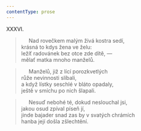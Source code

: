 ```yaml
---
contentType: prose
---
```


XXXVI.

>      Nad rovečkem malým živá kostra sedí,  
> krásná to kdys žena ve želu:  
> ležíť radovánek bez otce zde dítě, —  
> mělať matka mnoho manželů.

>      Manželů, již z lící porozkvetlých  
> růže nevinnosti slíbali,  
> a když lístky seschlé v bláto opadaly,  
> ještě v smíchu po nich šlapali.

>      Nesuď nebohé té, dokud neslouchal jsi,  
> jakou osud zpíval píseň jí,  
> jinde bajader snad zas by v svatých chrámích  
> hanba její došla zšlechtění.

